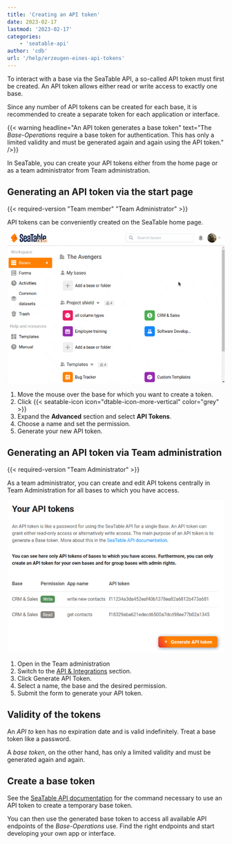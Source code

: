 ```yaml
---
title: 'Creating an API token'
date: 2023-02-17
lastmod: '2023-02-17'
categories:
    - 'seatable-api'
author: 'cdb'
url: '/help/erzeugen-eines-api-tokens'
---
```


To interact with a base via the SeaTable API, a so-called API token must first be created. An API token allows either read or write access to exactly one base.

Since any number of API tokens can be created for each base, it is recommended to create a separate token for each application or interface.

{{< warning headline="An API token generates a base token" text="The _Base-Operations_ require a base token for authentication. This has only a limited validity and must be generated again and again using the API token." />}}

In SeaTable, you can create your API tokens either from the home page or as a team administrator from Team administration.

## Generating an API token via the start page

{{< required-version "Team member" "Team Administrator" >}}

API tokens can be conveniently created on the SeaTable home page.

![Create new base Token](images/generate-api-token.gif)

1. Move the mouse over the base for which you want to create a token.
2. Click {{< seatable-icon icon="dtable-icon-more-vertical" color="grey" >}}
3. Expand the **Advanced** section and select **API Tokens**.
4. Choose a name and set the permission.
5. Generate your new API token.

## Generating an API token via Team administration

{{< required-version "Team Administrator" >}}

As a team administrator, you can create and edit API tokens centrally in Team Administration for all bases to which you have access.

![Generate API tokens via Team administration](images/generate-api-token-team-administrator.png)

1. Open in the Team administration
2. Switch to the [API & Integrations](https://account.seatable.io/api) section.
3. Click Generate API Token.
4. Select a name, the base and the desired permission.
5. Submit the form to generate your API token.

## Validity of the tokens

An _API to_ ken has no expiration date and is valid indefinitely. Treat a base token like a password.

A _base token_, on the other hand, has only a limited validity and must be generated again and again.

## Create a base token

See the [SeaTable API documentation](https://api.seatable.com) for the command necessary to use an API token to create a temporary base token.

You can then use the generated base token to access all available API endpoints of the _Base-Operations_ use. Find the right endpoints and start developing your own app or interface.
